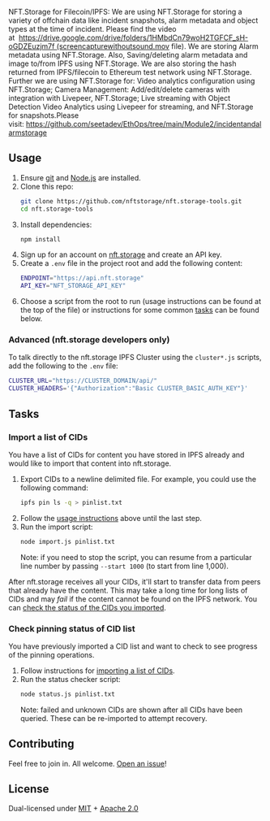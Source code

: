 NFT.Storage for Filecoin/IPFS: We are using NFT.Storage for storing a variety of offchain data like incident snapshots, alarm metadata and object types at the time of incident. Please find the video at  https://drive.google.com/drive/folders/1HMbdCn79woH2TGFCF_sH-oGDZEuzjm7f (screencapturewithoutsound.mov file). We are storing Alarm metadata using NFT.Storage. Also, Saving/deleting alarm metadata and image to/from IPFS using NFT.Storage. We are also storing the hash returned from IPFS/filecoin to Ethereum test network using NFT.Storage. Further we are using NFT.Storage for: Video analytics configuration using NFT.Storage; Camera Management: Add/edit/delete cameras with integration with Livepeer, NFT.Storage; Live streaming with Object Detection Video Analytics using Livepeer for streaming, and NFT.Storage for snapshots.Please visit: https://github.com/seetadev/EthOps/tree/main/Module2/incidentandalarmstorage


## Usage

1. Ensure [git](https://git-scm.com/) and [Node.js](https://nodejs.org) are installed.
1. Clone this repo:
    ```sh
    git clone https://github.com/nftstorage/nft.storage-tools.git
    cd nft.storage-tools
    ```
1. Install dependencies:
    ```sh
    npm install
    ```
1. Sign up for an account on [nft.storage](https://nft.storage) and create an API key.
1. Create a `.env` file in the project root and add the following content:
    ```sh
    ENDPOINT="https://api.nft.storage"
    API_KEY="NFT_STORAGE_API_KEY"
    ```
1. Choose a script from the root to run (usage instructions can be found at the top of the file) or instructions for some common [tasks](#tasks) can be found below.

### Advanced (nft.storage developers only)

To talk directly to the nft.storage IPFS Cluster using the `cluster*.js` scripts, add the following to the `.env` file:

```sh
CLUSTER_URL="https://CLUSTER_DOMAIN/api/"
CLUSTER_HEADERS='{"Authorization":"Basic CLUSTER_BASIC_AUTH_KEY"}'
```

## Tasks

### Import a list of CIDs

You have a list of CIDs for content you have stored in IPFS already and would like to import that content into nft.storage.

1. Export CIDs to a newline delimited file. For example, you could use the following command:
    ```sh
    ipfs pin ls -q > pinlist.txt
    ```
1. Follow the [usage instructions](#usage) above until the last step.
1. Run the import script:
    ```sh
    node import.js pinlist.txt
    ```
    Note: if you need to stop the script, you can resume from a particular line number by passing `--start 1000` (to start from line 1,000).

After nft.storage receives all your CIDs, it'll start to transfer data from peers that already have the content. This may take a long time for long lists of CIDs and may _fail_ if the content cannot be found on the IPFS network. You can [check the status of the CIDs you imported](#check-pinning-status-of-cid-list).

### Check pinning status of CID list

You have previously imported a CID list and want to check to see progress of the pinning operations.

1. Follow instructions for [importing a list of CIDs](#import-a-list-of-cids).
1. Run the status checker script:
    ```sh
    node status.js pinlist.txt
    ```
    Note: failed and unknown CIDs are shown after all CIDs have been queried. These can be re-imported to attempt recovery.

## Contributing

Feel free to join in. All welcome. [Open an issue](https://github.com/nftstorage/nft.storage-tools/issues)!

## License

Dual-licensed under [MIT](https://github.com/nftstorage/nft.storage-tools/blob/main/LICENSE-MIT) + [Apache 2.0](https://github.com/nftstorage/nft.storage-tools/blob/main/LICENSE-APACHE)
